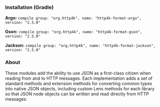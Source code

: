 ### Installation (Gradle)
**Argo:**  ```compile group: "org.http4k", name: "http4k-format-argo", version: "2.5.0"```

**Gson:**  ```compile group: "org.http4k", name: "http4k-format-gson", version: "2.5.0"```

**Jackson:** ```compile group: "org.http4k", name: "http4k-format-jackson", version: "2.5.0"```

### About
These modules add the ability to use JSON as a first-class citizen when reading from and to HTTP messages. Each implementation adds a set of 
standard methods and extension methods for converting common types into native JSON objects, including custom Lens methods for each library so that 
JSON node objects can be written and read directly from HTTP messages:

<script src="http://gist-it.appspot.com/https://github.com/http4k/http4k/blob/master/src/docs/message_format_module_0.kt"></script>
